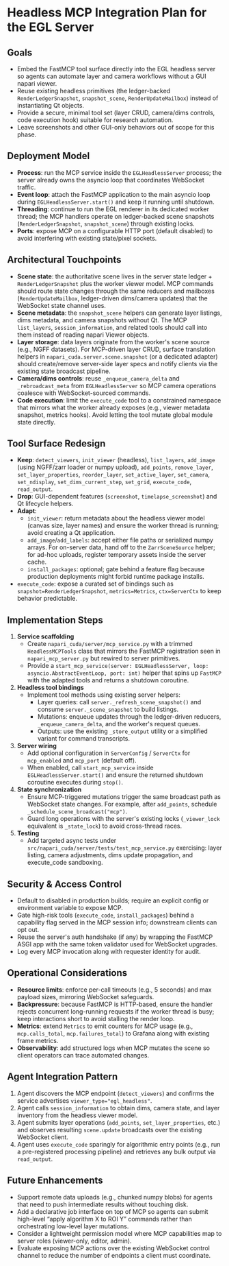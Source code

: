 # Headless MCP Integration Plan for the EGL Server

## Goals
- Embed the FastMCP tool surface directly into the EGL headless server so agents can automate layer and camera workflows without a GUI napari viewer.
- Reuse existing headless primitives (the ledger-backed `RenderLedgerSnapshot`, `snapshot_scene`, `RenderUpdateMailbox`) instead of instantiating Qt objects.
- Provide a secure, minimal tool set (layer CRUD, camera/dims controls, code execution hook) suitable for research automation.
- Leave screenshots and other GUI-only behaviors out of scope for this phase.

## Deployment Model
- **Process**: run the MCP service inside the `EGLHeadlessServer` process; the server already owns the asyncio loop that coordinates WebSocket traffic.
- **Event loop**: attach the FastMCP application to the main asyncio loop during `EGLHeadlessServer.start()` and keep it running until shutdown.
- **Threading**: continue to run the EGL renderer in its dedicated worker thread; the MCP handlers operate on ledger-backed scene snapshots (`RenderLedgerSnapshot`, `snapshot_scene`) through existing locks.
- **Ports**: expose MCP on a configurable HTTP port (default disabled) to avoid interfering with existing state/pixel sockets.

## Architectural Touchpoints
- **Scene state**: the authoritative scene lives in the server state ledger + `RenderLedgerSnapshot` plus the worker viewer model. MCP commands should route state changes through the same reducers and mailboxes (`RenderUpdateMailbox`, ledger-driven dims/camera updates) that the WebSocket state channel uses.
- **Scene metadata**: the `snapshot_scene` helpers can generate layer listings, dims metadata, and camera snapshots without Qt. The MCP `list_layers`, `session_information`, and related tools should call into them instead of reading napari Viewer objects.
- **Layer storage**: data layers originate from the worker's scene source (e.g., NGFF datasets). For MCP-driven layer CRUD, surface translation helpers in `napari_cuda.server.scene.snapshot` (or a dedicated adapter) should create/remove server-side layer specs and notify clients via the existing state broadcast pipeline.
- **Camera/dims controls**: reuse `_enqueue_camera_delta` and `_rebroadcast_meta` from `EGLHeadlessServer` so MCP camera operations coalesce with WebSocket-sourced commands.
- **Code execution**: limit the `execute_code` tool to a constrained namespace that mirrors what the worker already exposes (e.g., viewer metadata snapshot, metrics hooks). Avoid letting the tool mutate global module state directly.

## Tool Surface Redesign
- **Keep**: `detect_viewers`, `init_viewer` (headless), `list_layers`, `add_image` (using NGFF/zarr loader or numpy upload), `add_points`, `remove_layer`, `set_layer_properties`, `reorder_layer`, `set_active_layer`, `set_camera`, `set_ndisplay`, `set_dims_current_step`, `set_grid`, `execute_code`, `read_output`.
- **Drop**: GUI-dependent features (`screenshot`, `timelapse_screenshot`) and Qt lifecycle helpers.
- **Adapt**:
  - `init_viewer`: return metadata about the headless viewer model (canvas size, layer names) and ensure the worker thread is running; avoid creating a Qt application.
  - `add_image`/`add_labels`: accept either file paths or serialized numpy arrays. For on-server data, hand off to the `ZarrSceneSource` helper; for ad-hoc uploads, register temporary assets inside the server cache.
  - `install_packages`: optional; gate behind a feature flag because production deployments might forbid runtime package installs.
- `execute_code`: expose a curated set of bindings such as `snapshot=RenderLedgerSnapshot`, `metrics=Metrics`, `ctx=ServerCtx` to keep behavior predictable.

## Implementation Steps
1. **Service scaffolding**
   - Create `napari_cuda/server/mcp_service.py` with a trimmed `HeadlessMCPTools` class that mirrors the FastMCP registration seen in `napari_mcp_server.py` but rewired to server primitives.
   - Provide a `start_mcp_service(server: EGLHeadlessServer, loop: asyncio.AbstractEventLoop, port: int)` helper that spins up `FastMCP` with the adapted tools and returns a shutdown coroutine.
2. **Headless tool bindings**
   - Implement tool methods using existing server helpers:
     - Layer queries: call `server._refresh_scene_snapshot()` and consume `server._scene_snapshot` to build listings.
     - Mutations: enqueue updates through the ledger-driven reducers, `_enqueue_camera_delta`, and the worker's request queues.
     - Outputs: use the existing `_store_output` utility or a simplified variant for command transcripts.
3. **Server wiring**
   - Add optional configuration in `ServerConfig` / `ServerCtx` for `mcp_enabled` and `mcp_port` (default off).
   - When enabled, call `start_mcp_service` inside `EGLHeadlessServer.start()` and ensure the returned shutdown coroutine executes during `stop()`.
4. **State synchronization**
   - Ensure MCP-triggered mutations trigger the same broadcast path as WebSocket state changes. For example, after `add_points`, schedule `_schedule_scene_broadcast("mcp")`.
   - Guard long operations with the server's existing locks (`_viewer_lock` equivalent is `_state_lock`) to avoid cross-thread races.
5. **Testing**
   - Add targeted async tests under `src/napari_cuda/server/tests/test_mcp_service.py` exercising: layer listing, camera adjustments, dims update propagation, and execute_code sandboxing.

## Security & Access Control
- Default to disabled in production builds; require an explicit config or environment variable to expose MCP.
- Gate high-risk tools (`execute_code`, `install_packages`) behind a capability flag served in the MCP session info; downstream clients can opt out.
- Reuse the server's auth handshake (if any) by wrapping the FastMCP ASGI app with the same token validator used for WebSocket upgrades.
- Log every MCP invocation along with requester identity for audit.

## Operational Considerations
- **Resource limits**: enforce per-call timeouts (e.g., 5 seconds) and max payload sizes, mirroring WebSocket safeguards.
- **Backpressure**: because FastMCP is HTTP-based, ensure the handler rejects concurrent long-running requests if the worker thread is busy; keep interactions short to avoid stalling the render loop.
- **Metrics**: extend `Metrics` to emit counters for MCP usage (e.g., `mcp.calls_total`, `mcp.failures_total`) to Grafana along with existing frame metrics.
- **Observability**: add structured logs when MCP mutates the scene so client operators can trace automated changes.

## Agent Integration Pattern
1. Agent discovers the MCP endpoint (`detect_viewers`) and confirms the service advertises `viewer_type="egl_headless"`.
2. Agent calls `session_information` to obtain dims, camera state, and layer inventory from the headless viewer model.
3. Agent submits layer operations (`add_points`, `set_layer_properties`, etc.) and observes resulting `scene.update` broadcasts over the existing WebSocket client.
4. Agent uses `execute_code` sparingly for algorithmic entry points (e.g., run a pre-registered processing pipeline) and retrieves any bulk output via `read_output`.

## Future Enhancements
- Support remote data uploads (e.g., chunked numpy blobs) for agents that need to push intermediate results without touching disk.
- Add a declarative job interface on top of MCP so agents can submit high-level “apply algorithm X to ROI Y” commands rather than orchestrating low-level layer mutations.
- Consider a lightweight permission model where MCP capabilities map to server roles (viewer-only, editor, admin).
- Evaluate exposing MCP actions over the existing WebSocket control channel to reduce the number of endpoints a client must coordinate.
